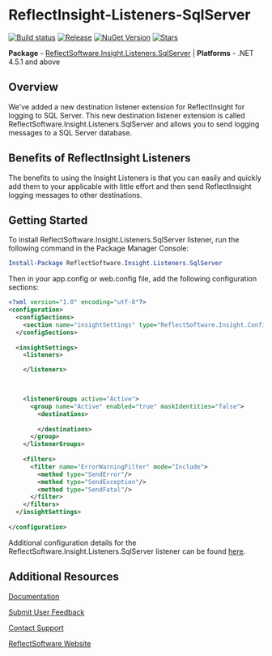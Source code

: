 # ReflectInsight-Listeners-SqlServer

[![Build status](https://ci.appveyor.com/api/projects/status/github/reflectsoftware/reflectinsight-listeners-SqlServer?svg=true)](https://ci.appveyor.com/project/reflectsoftware/reflectinsight-listeners-SqlServer)
[![Release](https://img.shields.io/github/release/reflectsoftware/reflectinsight-listeners-SqlServer.svg)](https://github.com/reflectsoftware/reflectinsight-listeners-SqlServer/releases/latest)
[![NuGet Version](http://img.shields.io/nuget/v/reflectsoftware.insight.listeners.SqlServer.svg?style=flat)](http://www.nuget.org/packages/ReflectSoftware.Insight.Listeners.SqlServer/)
[![Stars](https://img.shields.io/github/stars/reflectsoftware/reflectinsight-listeners-SqlServer.svg)](https://github.com/reflectsoftware/reflectinsight-listeners-SqlServer/stargazers)

**Package** - [ReflectSoftware.Insight.Listeners.SqlServer](http://www.nuget.org/packages/ReflectSoftware.Insight.Listeners.SqlServer/) | **Platforms** - .NET 4.5.1 and above

## Overview ##

We've added a new destination listener extension for ReflectInsight for logging to SQL Server. This new destination listener extension is called ReflectSoftware.Insight.Listeners.SqlServer and allows you to send logging messages to a SQL Server database.

## Benefits of ReflectInsight Listeners ##

The benefits to using the Insight Listeners is that you can easily and quickly add them to your applicable with little effort and then send ReflectInsight logging messages to other destinations.

## Getting Started

To install ReflectSoftware.Insight.Listeners.SqlServer listener, run the following command in the Package Manager Console:

```powershell
Install-Package ReflectSoftware.Insight.Listeners.SqlServer
```
Then in your app.config or web.config file, add the following configuration sections:

```xml
<?xml version="1.0" encoding="utf-8"?>
<configuration>
  <configSections>        
    <section name="insightSettings" type="ReflectSoftware.Insight.ConfigurationHandler,ReflectSoftware.Insight"/>
  </configSections>
	
  <insightSettings>
    <listeners>

    </listeners>

    

    <listenerGroups active="Active">
      <group name="Active" enabled="true" maskIdentities="false">
        <destinations>
          
        </destinations>
      </group>
    </listenerGroups>
    
    <filters>
      <filter name="ErrorWarningFilter" mode="Include">
        <method type="SendError"/>
        <method type="SendException"/>
        <method type="SendFatal"/>
      </filter>
    </filters>
  </insightSettings>
	
</configuration>
```

Additional configuration details for the ReflectSoftware.Insight.Listeners.SqlServer listener can be found [here](https://reflectsoftware.atlassian.net/wiki/display/RI5/SQL+Server+Listener).

## Additional Resources

[Documentation](https://reflectsoftware.atlassian.net/wiki/display/RI5/ReflectInsight+5+documentation)

[Submit User Feedback](http://reflectsoftware.uservoice.com/forums/158277-reflectinsight-feedback)

[Contact Support](support@reflectsoftware.com)

[ReflectSoftware Website](http://reflectsoftware.com)
